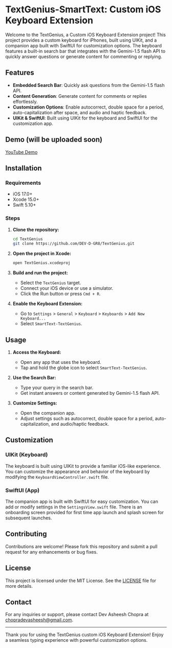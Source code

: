# TextGenius-SmartText: Custom iOS Keyboard Extension

Welcome to the TextGenius, a Custom iOS Keyboard Extension project! This project provides a custom keyboard for iPhones, built using UIKit, and a companion app built with SwiftUI for customization options. The keyboard features a built-in search bar that integrates with the Gemini-1.5 flash API to quickly answer questions or generate content for commenting or replying.

## Features

- **Embedded Search Bar**: Quickly ask questions from the Gemini-1.5 flash API.
- **Content Generation**: Generate content for comments or replies effortlessly.
- **Customization Options**: Enable autocorrect, double space for a period, auto-capitalization after space, and audio and haptic feedback.
- **UIKit & SwiftUI**: Built using UIKit for the keyboard and SwiftUI for the customization app.

## Demo (will be uploaded soon)

[YouTube Demo]()

## Installation

### Requirements

- iOS 17.0+
- Xcode 15.0+
- Swift 5.10+

### Steps

1. **Clone the repository:**
    ```bash
    cd TextGenius
    git clone https://github.com/DEV-D-GR8/TextGenius.git
    ```
2. **Open the project in Xcode:**
    ```bash
    open TextGenius.xcodeproj
    ```
3. **Build and run the project:**
    - Select the `TextGenius` target.
    - Connect your iOS device or use a simulator.
    - Click the Run button or press `Cmd + R`.

4. **Enable the Keyboard Extension:**
    - Go to `Settings` > `General` > `Keyboard` > `Keyboards` > `Add New Keyboard...`
    - Select `SmartText-TextGenius`.

## Usage

1. **Access the Keyboard:**
    - Open any app that uses the keyboard.
    - Tap and hold the globe icon to select `SmartText-TextGenius`.

2. **Use the Search Bar:**
    - Type your query in the search bar.
    - Get instant answers or content generated by Gemini-1.5 flash API.

3. **Customize Settings:**
    - Open the companion app.
    - Adjust settings such as autocorrect, double space for a period, auto-capitalization, and audio/haptic feedback.

## Customization

### UIKit (Keyboard)

The keyboard is built using UIKit to provide a familiar iOS-like experience. You can customize the appearance and behavior of the keyboard by modifying the `KeyboardViewController.swift` file.

### SwiftUI (App)

The companion app is built with SwiftUI for easy customization. You can add or modify settings in the `SettingsView.swift` file.
There is an onboarding screen provided for first time app launch and splash screen for subsequent launches.

## Contributing

Contributions are welcome! Please fork this repository and submit a pull request for any enhancements or bug fixes.

## License

This project is licensed under the MIT License. See the [LICENSE](LICENSE.md) file for more details.

## Contact

For any inquiries or support, please contact Dev Asheesh Chopra at [chopradevasheesh@gmail.com](mailto:chopradevasheesh@gmail.com).

---

Thank you for using the TextGenius custom iOS Keyboard Extension! Enjoy a seamless typing experience with powerful customization options.
